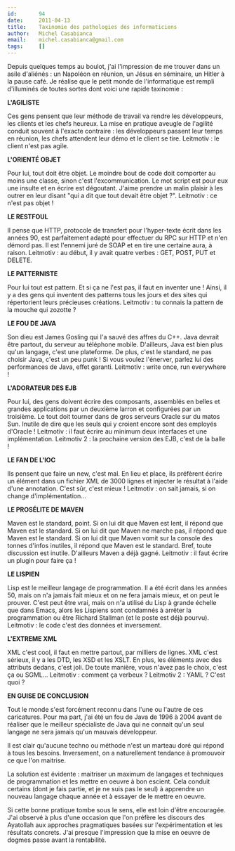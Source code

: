 ```yaml
---
id:       94
date:     2011-04-13
title:    Taxinomie des pathologies des informaticiens
author:   Michel Casabianca
email:    michel.casabianca@gmail.com
tags:     []
---
```


Depuis quelques temps au boulot, j'ai l'impression de me trouver dans un asile d'aliénés : un Napoléon en réunion, un Jésus en séminaire, un Hitler à la pause café. Je réalise que le petit monde de l'informatique est rempli d'illuminés de toutes sortes dont voici une rapide taxinomie :

**L'AGILISTE**

Ces gens pensent que leur méthode de travail va rendre les développeurs, les clients et les chefs heureux. La mise en pratique aveugle de l'agilité conduit souvent à l'exacte contraire : les développeurs passent leur temps en réunion, les chefs attendent leur démo et le client se tire. Leitmotiv : le client n'est pas agile.

**L'ORIENTÉ OBJET**

Pour lui, tout doit être objet. Le moindre bout de code doit comporter au moins une classe, sinon c'est l'excommunication. Le mot script est pour eux une insulte et en écrire est dégoutant. J'aime prendre un malin plaisir à les outrer en leur disant "qui a dit que tout devait être objet ?". Leitmotiv : ce n'est pas objet !

**LE RESTFOUL**

Il pense que HTTP, protocole de transfert pour l'hyper-texte écrit dans les années 90, est parfaitement adapté pour effectuer du RPC sur HTTP et n'en démord pas. Il est l'ennemi juré de SOAP et en tire une certaine aura, à raison. Leitmotiv : au début, il y avait quatre verbes : GET, POST, PUT et DELETE.

**LE PATTERNISTE**

Pour lui tout est pattern. Et si ça ne l'est pas, il faut en inventer une ! Ainsi, il y a des gens qui inventent des patterns tous les jours et des sites qui répertorient leurs précieuses créations. Leitmotiv : tu connais la pattern de la mouche qui zozotte ?

**LE FOU DE JAVA**

Son dieu est James Gosling qui l'a sauvé des affres du C++. Java devrait être partout, du serveur au téléphone mobile. D'ailleurs, Java est bien plus qu'un langage, c'est une plateforme. De plus, c'est le standard, ne pas choisir Java, c'est un peu punk ! Si vous voulez l'énerver, parlez lui des performances de Java, effet garanti. Leitmotiv : write once, run everywhere !

**L'ADORATEUR DES EJB**

Pour lui, des gens doivent écrire des composants, assemblés en belles et grandes applications par un deuxième larron et configurées par un troisième. Le tout doit tourner dans de gros serveurs Oracle sur du matos Sun. Inutile de dire que les seuls qui y croient encore sont des employés d'Oracle ! Leitmotiv : il faut écrire au minimum deux interfaces et une implémentation. Leitmotiv 2 : la prochaine version des EJB, c'est de la balle !

**LE FAN DE L'IOC**

Ils pensent que faire un new, c'est mal. En lieu et place, ils préfèrent écrire un élément dans un fichier XML de 3000 lignes et injecter le résultat à l'aide d'une annotation. C'est sûr, c'est mieux ! Leitmotiv : on sait jamais, si on change d'implémentation…

**LE PROSÉLITE DE MAVEN**

Maven est le standard, point. Si on lui dit que Maven est lent, il répond que Maven est le standard. Si on lui dit que Maven ne marche pas, il répond que Maven est le standard. Si on lui dit que Maven vomit sur la console des tonnes d'infos inutiles, il répond que Maven est le standard. Bref, toute discussion est inutile. D'ailleurs Maven a déjà gagné. Leitmotiv : il faut écrire un plugin pour faire ça !

**LE LISPIEN**

Lisp est le meilleur langage de programmation. Il a été écrit dans les années 50, mais on n'a jamais fait mieux et on ne fera jamais mieux, et on peut le prouver. C'est peut être vrai, mais on n'a utilisé du Lisp à grande échelle que dans Emacs, alors les Lispiens sont condamnés à arrêter la programmation ou être Richard Stallman (et le poste est déjà pourvu). Leitmotiv : le code c'est des données et inversement.

**L'EXTREME XML**

XML c'est cool, il faut en mettre partout, par milliers de lignes. XML c'est sérieux, il y a les DTD, les XSD et les XSLT. En plus, les éléments avec des attributs dedans, c'est joli. De toute manière, vous n'avez pas le choix, c'est ça ou SGML… Leitmotiv : comment ça verbeux ? Leitmotiv 2 : YAML ? C'est quoi ?

**EN GUISE DE CONCLUSION**

Tout le monde s'est forcément reconnu dans l'une ou l'autre de ces caricatures. Pour ma part, j'ai été un fou de Java de 1996 à 2004 avant de réaliser que le meilleur spécialiste de Java qui ne connait qu'un seul langage ne sera jamais qu'un mauvais développeur.

Il est clair qu'aucune techno ou méthode n'est un marteau doré qui répond à tous les besoins. Inversement, on a naturellement tendance à promouvoir ce que l'on maitrise.

La solution est évidente : maitriser un maximum de langages et techniques de programmation et les mettre en oeuvre à bon escient. Cela conduit certains (dont je fais partie, et je ne suis pas le seul) à apprendre un nouveau langage chaque année et à essayer de le mettre en oeuvre.

Si cette bonne pratique tombe sous le sens, elle est loin d'être encouragée. J'ai observé à plus d'une occasion que l'on préfère les discours des Ayatollah aux approches pragmatiques basées sur l'expérimentation et les résultats concrets. J'ai presque l'impression que la mise en oeuvre de dogmes passe avant la rentabilité.

